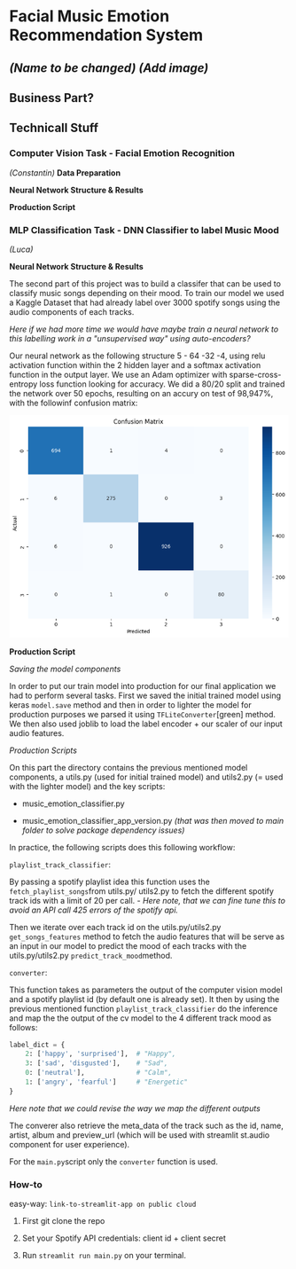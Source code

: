 # Facial Music Emotion Recommendation System
_(Name to be changed)_
_(Add image)_
---
## Business Part?

## Technicall Stuff

### Computer Vision Task - Facial Emotion Recognition
_(Constantin)_
__Data Preparation__


__Neural Network Structure & Results__



__Production Script__


### MLP Classification Task - DNN Classifier to label Music Mood
_(Luca)_

__Neural Network Structure & Results__

The second part of this project was to build a classifer that can be used to classify music songs depending on their mood. To train our model we used a Kaggle Dataset that had already label over 3000 spotify songs using the audio components of each tracks.

_Here if we had more time we would have maybe train a neural network to this labelling work in a "unsupervised way" using auto-encoders?_

Our neural network as the following structure 5 - 64 -32 -4, using relu activation function within the 2 hidden layer and a softmax activation function in the output layer. We use an Adam optimizer with sparse-cross-entropy loss function looking for accuracy. We did a 80/20 split and trained the network over 50 epochs, resulting on an accury on test of 98,947%, with the followinf confusion matrix:

!['confusion_matrix'](conf_matrix.png)


__Production Script__

_Saving the model components_

In order to put our train model into production for our final application we had to perform several tasks.
First we saved the initial trained model using keras `model.save` method and then in order to lighter the model for production purposes we parsed it using `TFLiteConverter`[green] method. We then also used joblib to load the label encoder + our scaler of our input audio features.

_Production Scripts_

On this part the directory contains the previous mentioned model components, a utils.py (used for initial trained model) and utils2.py (= used with the lighter model) and the key scripts:

- music_emotion_classifier.py

- music_emotion_classifier_app_version.py _(that was then moved to main folder to solve package dependency issues)_

In practice, the following scripts does this following workflow:

`playlist_track_classifier`: 

By passing a spotify playlist idea this function uses the `fetch_playlist_songs`from utils.py/ utils2.py to fetch the different spotify track ids with a limit of 20 per call. - _Here note, that we can fine tune this to avoid an API call 425 errors of the spotify api._

Then we iterate over each track id on the utils.py/utils2.py `get_songs_features` method to fetch the audio features that will be serve as an input in our model to predict the mood of each tracks with the utils.py/utils2.py `predict_track_mood`method.

`converter`:

This function takes as parameters the output of the computer vision model and a spotify playlist id (by default one is already set). It then by using the previous mentioned function `playlist_track_classifier` do the inference and map the the output of the cv model to the 4 different track mood as follows:

```python
label_dict = {
    2: ['happy', 'surprised'],  # "Happy",
    3: ['sad', 'disgusted'],    # "Sad",
    0: ['neutral'],             # "Calm",
    1: ['angry', 'fearful']     # "Energetic"
}
```
_Here note that we could revise the way we map the different outputs_

The converer also retrieve the meta_data of the track such as the id, name, artist, album and preview_url (which will be used with streamlit st.audio component for user experience).

For the `main.py`script only the `converter` function is used.

### How-to

easy-way: `link-to-streamlit-app on public cloud`

1) First git clone the repo

2) Set your Spotify API credentials: client id + client secret

3) Run ```streamlit run main.py``` on your terminal.






